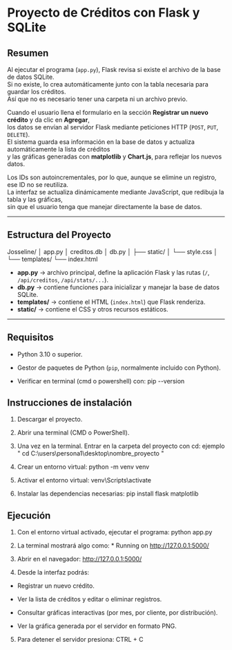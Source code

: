 # Proyecto de Créditos con Flask y SQLite

## Resumen

Al ejecutar el programa (`app.py`), Flask revisa si existe el archivo de la base de datos SQLite.  
Si no existe, lo crea automáticamente junto con la tabla necesaria para guardar los créditos.  
Así que no es necesario tener una carpeta ni un archivo previo.  

Cuando el usuario llena el formulario en la sección **Registrar un nuevo crédito** y da clic en **Agregar**,  
los datos se envían al servidor Flask mediante peticiones HTTP (`POST`, `PUT`, `DELETE`).  
El sistema guarda esa información en la base de datos y actualiza automáticamente la lista de créditos  
y las gráficas generadas con **matplotlib** y **Chart.js**, para reflejar los nuevos datos.  

Los IDs son autoincrementales, por lo que, aunque se elimine un registro, ese ID no se reutiliza.  
La interfaz se actualiza dinámicamente mediante JavaScript, que redibuja la tabla y las gráficas,  
sin que el usuario tenga que manejar directamente la base de datos.  

---

## Estructura del Proyecto

Josseline/
│ app.py
│ creditos.db
│ db.py
│
├── static/
│ └── style.css
│
└── templates/
└── index.html


- **app.py** → archivo principal, define la aplicación Flask y las rutas (`/`, `/api/creditos`, `/api/stats/...`).  
- **db.py** → contiene funciones para inicializar y manejar la base de datos SQLite.  
- **templates/** → contiene el HTML (`index.html`) que Flask renderiza.  
- **static/** → contiene el CSS y otros recursos estáticos.  

---

## Requisitos

- Python 3.10 o superior.  
- Gestor de paquetes de Python (`pip`, normalmente incluido con Python).  

- Verificar en terminal (cmd o powershell) con:  pip --version

## Instrucciones de instalación

1. Descargar el proyecto.

2. Abrir una terminal (CMD o PowerShell).

3. Una vez en la terminal. Entrar en la carpeta del proyecto con cd: ejemplo                                           " cd C:\users\persona1\desktop\nombre_proyecto "

4. Crear un entorno virtual: python -m venv venv

5. Activar el entorno virtual: venv\Scripts\activate

6. Instalar las dependencias necesarias: pip install flask matplotlib

## Ejecución

1. Con el entorno virtual activado, ejecutar el programa: python app.py

2. La terminal mostrará algo como: * Running on http://127.0.0.1:5000/

3. Abrir en el navegador: http://127.0.0.1:5000/

4. Desde la interfaz podrás:

- Registrar un nuevo crédito.

- Ver la lista de créditos y editar o eliminar registros.

- Consultar gráficas interactivas (por mes, por cliente, por distribución).

- Ver la gráfica generada por el servidor en formato PNG.

5. Para detener el servidor presiona: CTRL + C